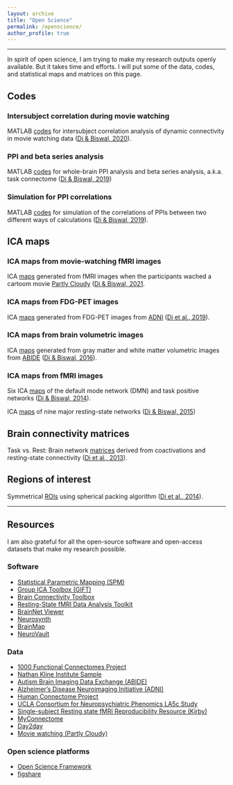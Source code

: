 ```yaml
---
layout: archive
title: "Open Science"
permalink: /openscience/
author_profile: true
---
```


------
In spirit of open science, I am trying to make my research outputs openly available. But it takes time and efforts. I will put some of the data, codes, and statistical maps and matrices on this page. 

## Codes
### Intersubject correlation during movie watching
MATLAB [codes](https://osf.io/qyn7a/) for intersubject correlation analysis of dynamic connectivity in movie watching data ([Di & Biswal, 2020](https://doi.org/10.1016/j.neuroimage.2020.116698)). 

### PPI and beta series analysis
MATLAB [codes](https://osf.io/dka6g/) for whole-brain PPI analysis and beta series analysis, a.k.a. task connectome ([Di & Biswal, 2019](https://doi.org/10.1093/cercor/bhy055))

### Simulation for PPI correlations
MATLAB [codes](https://github.com/dixy0/PPI_correlation_demo) for simulation of the correlations of PPIs between two different ways of calculations ([Di & Biswal, 2019](https://doi.org/10.3389/fnins.2017.00573)).

## ICA maps
### ICA maps from movie-watching fMRI images
ICA [maps](https://identifiers.org/neurovault.collection:7173) generated from fMRI images when the participants wached a cartoom movie [Partly Cloudy](https://openneuro.org/datasets/ds000228) ([Di & Biswal, 2021](https://doi.org/10.1101/2020.05.01.073163). 

### ICA maps from FDG-PET images
ICA [maps](https://osf.io/4a3vt/) generated from FDG-PET images from [ADNI](http://adni.loni.usc.edu/) ([Di et al., 2019](https://doi.org/10.1002/hbm.24728)). 

### ICA maps from brain volumetric images
ICA [maps](https://neurovault.org/collections/973/) generated from gray matter and white matter volumetric images from [ABIDE](http://fcon_1000.projects.nitrc.org/indi/abide/) ([Di & Biswal, 2016](https://doi.org/10.1016/j.bpsc.2015.11.006)).

### ICA maps from fMRI images
Six ICA [maps](https://doi.org/10.6084/m9.figshare.1402207.v1) of the default mode network (DMN) and task positive networks ([Di & Biswal, 2014](https://doi.org/10.7717/peerj.367)). 

ICA [maps](https://doi.org/10.6084/m9.figshare.1402240.v1) of nine major resting-state networks ([Di & Biswal, 2015](https://doi.org/10.1007/s00429-013-0634-3))

## Brain connectivity matrices
Task vs. Rest: Brain network [matrices](https://doi.org/10.6084/m9.figshare.3856098.v2) derived from coactivations and resting-state connectivity ([Di et al., 2013](https://doi.org/10.3389/fnhum.2013.00493)). 

## Regions of interest
Symmetrical [ROIs](https://doi.org/10.6084/m9.figshare.951970.v2) using spherical packing algorithm ([Di et al., 2014](https://doi.org/10.1089/brain.2013.0215)).


------
## Resources
I am also grateful for all the open-source software and open-access datasets that make my research possible.

### Software
* [Statistical Parametric Mapping (SPM)](http://www.fil.ion.ucl.ac.uk/spm/)
* [Group ICA Toolbox (GIFT)](https://trendscenter.org/software/)
* [Brain Connectivity Toolbox](https://sites.google.com/site/bctnet/)
* [Resting-State fMRI Data Analysis Toolkit](http://restfmri.net/forum/)
* [BrainNet Viewer](https://www.nitrc.org/projects/bnv)
* [Neurosynth](http://neurosynth.org/)
* [BrainMap](http://brainmap.org/)
* [NeuroVault](https://neurovault.org/)

### Data
* [1000 Functional Connectomes Project](http://fcon_1000.projects.nitrc.org/fcpClassic/FcpTable.html)
* [Nathan Kline Institute Sample](http://fcon_1000.projects.nitrc.org/indi/enhanced/)
* [Autism Brain Imaging Data Exchange (ABIDE)](http://fcon_1000.projects.nitrc.org/indi/abide/)
* [Alzheimer’s Disease Neuroimaging Initiative (ADNI)](http://adni.loni.usc.edu/)
* [Human Connectome Project](https://www.humanconnectome.org/)
* [UCLA Consortium for Neuropsychiatric Phenomics LA5c Study](https://openneuro.org/datasets/ds000030)
* [Single-subject Resting state fMRI Reproducibility Resource (Kirby)](https://www.nitrc.org/projects/kirbyweekly)
* [MyConnectome](http://myconnectome.org/wp/)
* [Day2day](https://bmcneurosci.biomedcentral.com/articles/10.1186/s12868-017-0383-y)
* [Movie watching (Partly Cloudy)](https://openneuro.org/datasets/ds000228)

### Open science platforms
* [Open Science Framework](https://osf.io/)
* [figshare](https://figshare.com/)
